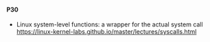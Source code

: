 


#### P30

- Linux system-level functions:  a wrapper for the actual system call
https://linux-kernel-labs.github.io/master/lectures/syscalls.html
